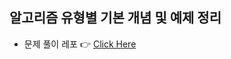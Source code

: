 ## 알고리즘 유형별 기본 개념 및 예제 정리

- 문제 풀이 레포 👉 [Click Here](https://github.com/jinhyungrhee/Problem-Solving)
